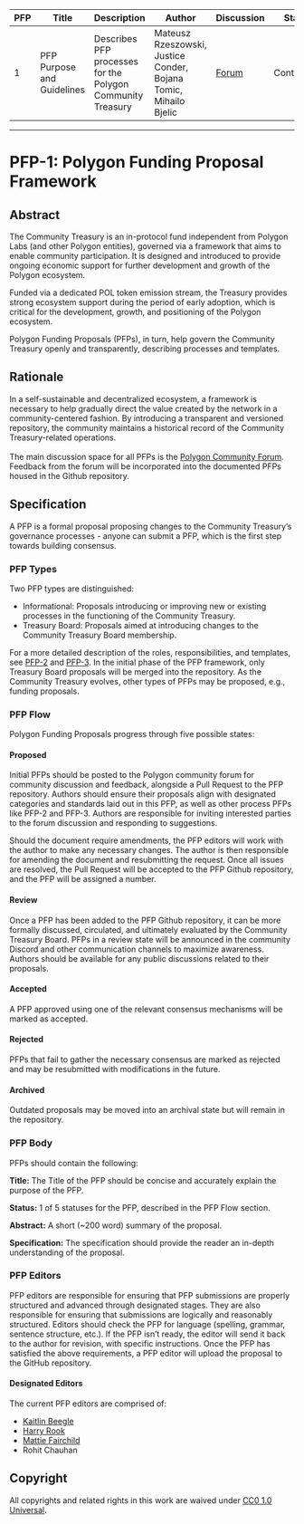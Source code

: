 | PFP               | Title                           | Description          | Author                        | Discussion | Status | Type                                     | Date                  |
|-------------------|---------------------------------|----------------------|-------------------------------|------------|--------|------------------------------------------|-----------------------|
| 1 | PFP Purpose and Guidelines  | Describes PFP processes for the Polygon Community Treasury | Mateusz Rzeszowski, Justice Conder, Bojana Tomic, Mihailo Bjelic | [Forum](https://forum.polygon.technology/t/pfp-1-polygon-funding-proposal-framework/13759)  | Continuous | Informational | 2024-04-11
---

# PFP-1: Polygon Funding Proposal Framework


## Abstract

The Community Treasury is an in-protocol fund independent from Polygon Labs (and other Polygon entities), governed via a framework that aims to enable community participation. It is designed and introduced to provide ongoing economic support for further development and growth of the Polygon ecosystem. 

Funded via a dedicated POL token emission stream, the Treasury provides strong ecosystem support during the period of early adoption, which is critical for the development, growth, and positioning of the Polygon ecosystem.

Polygon Funding Proposals (PFPs), in turn, help govern the Community Treasury openly and transparently, describing processes and templates.


## Rationale

In a self-sustainable and decentralized ecosystem, a framework is necessary to help gradually direct the value created by the network in a community-centered fashion. By introducing a transparent and versioned repository, the community maintains a historical record of the Community Treasury-related operations.  \
 \
The main discussion space for all PFPs is the [Polygon Community Forum](https://forum.polygon.technology/c/pfp/89). Feedback from the forum will be incorporated into the documented PFPs housed in the Github repository.


## Specification

A PFP is a formal proposal proposing changes to the Community Treasury’s governance processes - anyone can submit a PFP, which is the first step towards building consensus.


### PFP Types

Two PFP types are distinguished:



* Informational: Proposals introducing or improving new or existing processes in the functioning of the Community Treasury. 
* Treasury Board: Proposals aimed at introducing changes to the Community Treasury Board membership. 

For a more detailed description of the roles, responsibilities, and templates, see [PFP-2](https://github.com/0xPolygon/Polygon-Funding-Proposals/blob/main/PFPs/PFP-02.md) and [PFP-3](https://github.com/0xPolygon/Polygon-Funding-Proposals/blob/main/PFPs/PFP-03.md). In the initial phase of the PFP framework, only Treasury Board proposals will be merged into the repository. As the Community Treasury evolves, other types of PFPs may be proposed, e.g., funding proposals.


### PFP Flow

Polygon Funding Proposals progress through five possible states:


#### Proposed

Initial PFPs should be posted to the Polygon community forum for community discussion and feedback, alongside a Pull Request to the PFP repository. Authors should ensure their proposals align with designated categories and standards laid out in this PFP, as well as other process PFPs like PFP-2 and PFP-3. Authors are responsible for inviting interested parties to the forum discussion and responding to suggestions.

Should the document require amendments, the PFP editors will work with the author to make any necessary changes. The author is then responsible for amending the document and resubmitting the request. Once all issues are resolved, the Pull Request will be accepted to the PFP Github repository, and the PFP will be assigned a number.


#### Review

Once a PFP has been added to the PFP Github repository, it can be more formally discussed, circulated, and ultimately evaluated by the Community Treasury Board. PFPs in a review state will be announced in the community Discord and other communication channels to maximize awareness. Authors should be available for any public discussions related to their proposals.


#### Accepted

A PFP approved using one of the relevant consensus mechanisms will be marked as accepted. 


#### Rejected

PFPs that fail to gather the necessary consensus are marked as rejected and may be resubmitted with modifications in the future. 


#### Archived

Outdated proposals may be moved into an archival state but will remain in the repository. 


### PFP Body

PFPs should contain the following:

**Title:** The Title of the PFP should be concise and accurately explain the purpose of the PFP.

**Status:** 1 of 5 statuses for the PFP, described in the PFP Flow section.

**Abstract:** A short (~200 word) summary of the proposal.

**Specification:** The specification should provide the reader an in-depth understanding of the proposal.


### PFP Editors

PFP editors are responsible for ensuring that PFP submissions are properly structured and advanced through designated stages. They are also responsible for ensuring that submissions are logically and reasonably structured. Editors should check the PFP for language (spelling, grammar, sentence structure, etc.). If the PFP isn’t ready, the editor will send it back to the author for revision, with specific instructions. Once the PFP has satisfied the above requirements, a PFP editor will upload the proposal to the GitHub repository.


#### Designated Editors

The current PFP editors are comprised of:



* [Kaitlin Beegle](https://github.com/kaitlin-beegle)
* [Harry Rook](https://github.com/hrook1)
* [Mattie Fairchild](https://github.com/ScavieFae)
* Rohit Chauhan



## Copyright

All copyrights and related rights in this work are waived under [CC0 1.0 Universal](https://creativecommons.org/publicdomain/zero/1.0/legalcode).
